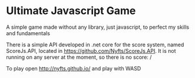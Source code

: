 # Ultimate Javascript Game

A simple game made without any library, just javascript, to perfect my skills and fundamentals

There is a simple API developed in .net core for the score system, named ScoreJs.API, located in https://github.com/Nyfts/ScoreJs.API.
It is not running on any server at the moment, so there is no score: /

To play open http://nyfts.github.io/ and play with WASD
